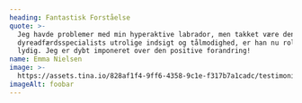 ```yaml
---
heading: Fantastisk Forståelse
quote: >-
  Jeg havde problemer med min hyperaktive labrador, men takket være denne
  dyreadfærdsspecialists utrolige indsigt og tålmodighed, er han nu rolig og
  lydig. Jeg er dybt imponeret over den positive forandring!
name: Emma Nielsen
image: >-
  https://assets.tina.io/828af1f4-9ff6-4358-9c1e-f317b7a1cadc/testimonials/emma.jpg
imageAlt: foobar
---
```


